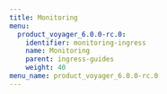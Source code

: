```yaml
---
title: Monitoring
menu:
  product_voyager_6.0.0-rc.0:
    identifier: monitoring-ingress
    name: Monitoring
    parent: ingress-guides
    weight: 40
menu_name: product_voyager_6.0.0-rc.0
---
```


